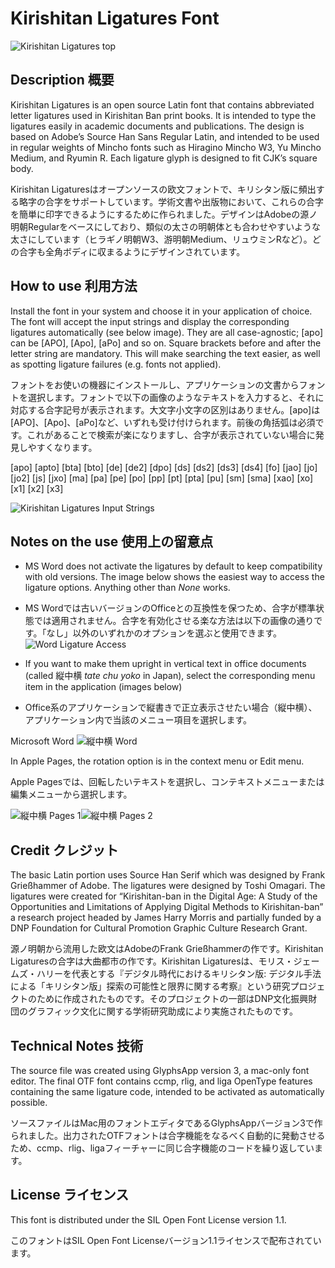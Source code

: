 # Kirishitan Ligatures Font
![Kirishitan Ligatures top](https://user-images.githubusercontent.com/5482424/225489680-0e14042f-05cb-4441-9ffe-16979bcba7f3.png)

## Description 概要
Kirishitan Ligatures is an open source Latin font that contains abbreviated letter ligatures used in Kirishitan Ban print books. It is intended to type the ligatures easily in academic documents and publications. The design is based on Adobe’s Source Han Sans Regular Latin, and intended to be used in regular weights of Mincho fonts such as Hiragino Mincho W3, Yu Mincho Medium, and Ryumin R. Each ligature glyph is designed to fit CJK’s square body.

Kirishitan Ligaturesはオープンソースの欧文フォントで、キリシタン版に頻出する略字の合字をサポートしています。学術文書や出版物において、これらの合字を簡単に印字できるようにするために作られました。デザインはAdobeの源ノ明朝Regularをベースにしており、類似の太さの明朝体とも合わせやすいような太さにしています（ヒラギノ明朝W3、游明朝Medium、リュウミンRなど）。どの合字も全角ボディに収まるようにデザインされています。

## How to use 利用方法
Install the font in your system and choose it in your application of choice. The font will accept the input strings and display the corresponding ligatures automatically (see below image). They are all case-agnostic; [apo] can be [APO], [Apo], [aPo] and so on. Square brackets before and after the letter string are mandatory. This will make searching the text easier, as well as spotting ligature failures (e.g. fonts not applied).

フォントをお使いの機器にインストールし、アプリケーションの文書からフォントを選択します。フォントで以下の画像のようなテキストを入力すると、それに対応する合字記号が表示されます。大文字小文字の区別はありません。[apo]は[APO]、[Apo]、[aPo]など、いずれも受け付けられます。前後の角括弧は必須です。これがあることで検索が楽になりますし、合字が表示されていない場合に発見しやすくなります。

[apo] [apto] [bta] [bto] [de] [de2] [dpo] [ds] [ds2] [ds3] [ds4] [fo] [jao] [jo] [jo2] [js] [jxo] [ma] [pa] [pe] [po] [pp] [pt] [pta] [pu] [sm] [sma] [xao] [xo] [x1] [x2] [x3]

![Kirishitan Ligatures Input Strings](https://user-images.githubusercontent.com/5482424/226389576-e5393e3a-19ce-4f10-b08b-882a8729d8a2.png)


## Notes on the use 使用上の留意点
- MS Word does not activate the ligatures by default to keep compatibility with old versions. The image below shows the easiest way to access the ligature options. Anything other than *None* works.
- MS Wordでは古いバージョンのOfficeとの互換性を保つため、合字が標準状態では適用されません。合字を有効化させる楽な方法は以下の画像の通りです。「なし」以外のいずれかのオプションを選ぶと使用できます。
![Word Ligature Access](https://user-images.githubusercontent.com/5482424/226122862-99cfb427-3a24-4a3a-b8cb-4f8c1bd1a28a.png)

- If you want to make them upright in vertical text in office documents (called 縦中横 *tate chu yoko* in Japan), select the corresponding menu item in the application (images below)
- Office系のアプリケーションで縦書きで正立表示させたい場合（縦中横）、アプリケーション内で当該のメニュー項目を選択します。

Microsoft Word
![縦中横 Word](https://user-images.githubusercontent.com/5482424/225483554-adfdb744-3ae0-49a1-9553-bfe32035d7e6.png)

In Apple Pages, the rotation option is in the context menu or Edit menu.

Apple Pagesでは、回転したいテキストを選択し、コンテキストメニューまたは編集メニューから選択します。

![縦中横 Pages 1](https://user-images.githubusercontent.com/5482424/225484133-5794d9ef-4ba9-4f25-80dd-2664f5eae811.png)![縦中横 Pages 2](https://user-images.githubusercontent.com/5482424/225484143-742bdf8c-5dd7-43a1-96a1-21c714cdd740.png)


## Credit クレジット
The basic Latin portion uses Source Han Serif which was designed by Frank Grießhammer of Adobe. The ligatures were designed by Toshi Omagari. The ligatures were created for “Kirishitan-ban in the Digital Age: A Study of the Opportunities and Limitations of Applying Digital Methods to Kirishitan-ban” a research project headed by James Harry Morris and partially funded by a DNP Foundation for Cultural Promotion Graphic Culture Research Grant.

源ノ明朝から流用した欧文はAdobeのFrank Grießhammerの作です。Kirishitan Ligaturesの合字は大曲都市の作です。Kirishitan Ligaturesは、モリス・ジェームズ・ハリーを代表とする『デジタル時代におけるキリシタン版: デジタル手法による「キリシタン版」探索の可能性と限界に関する考察』という研究プロジェクトのために作成されたものです。そのプロジェクトの一部はDNP文化振興財団のグラフィック文化に関する学術研究助成により実施されたものです。

## Technical Notes 技術

The source file was created using GlyphsApp version 3, a mac-only font editor. The final OTF font contains ccmp, rlig, and liga OpenType features containing the same ligature code, intended to be activated as automatically possible.

ソースファイルはMac用のフォントエディタであるGlyphsAppバージョン3で作られました。出力されたOTFフォントは合字機能をなるべく自動的に発動させるため、ccmp、rlig、ligaフィーチャーに同じ合字機能のコードを繰り返しています。

## License ライセンス
This font is distributed under the SIL Open Font License version 1.1.

このフォントはSIL Open Font Licenseバージョン1.1ライセンスで配布されています。
